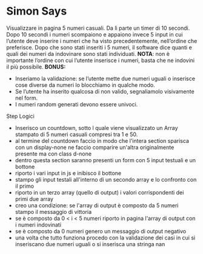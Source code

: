 Simon Says
===
Visualizzare in pagina 5 numeri casuali. Da lì parte un timer di 10 secondi.
Dopo 10 secondi i numeri scompaiono e appaiono invece 5 input in cui l’utente deve inserire i numeri che ha visto precedentemente, nell’ordine che preferisce.
Dopo che sono stati inseriti i 5 numeri, il software dice quanti e quali dei numeri da indovinare sono stati individuati.
**NOTA**: non è importante l’ordine con cui l’utente inserisce i numeri, basta che ne indovini il più possibile.
**BONUS:**
- Inseriamo la validazione: se l’utente mette due numeri uguali o inserisce cose diverse da numeri lo blocchiamo in qualche modo.
- Se l’utente ha inserito qualcosa di non valido, segnaliamolo visivamente nel form.
- I numeri random generati devono essere univoci.

Step Logici
- Inserisco un countdown, sotto l quale viene visualizzato un Array stampato di 5 numeri casuali compresi tra 1 e 50.
- al termine del countdown faccio in modo che l'intera section sparisca con un display-none ne faccio comparire un'altra originalmente  presente ma con class d-none
- dentro questa section saranno presenti un form con 5 input testuali e un bottone
- riporto i vari input in js e inibisco il bottone
- stampo gli input testali all'interno di un secondo array e lo confronto con il primo
- riporto in un terzo array (quello di output) i valori corrispondenti dei primi due array
- creo una condizione: se l'array di output è composto da 5 numeri stampo il messaggio di vittoria
- se è composto da 0 < i < 5 numeri riporto in pagina l'array di output con i numeri indovinati
- se è composto da 0 numeri genero un messaggio di output negativo
- una volta che tutto funziona procedo con la validazione dei casi in cui si inseriscano due numeri uguali o si inserisca una stringa nan    